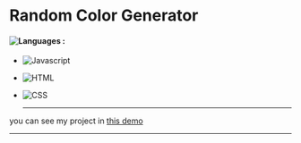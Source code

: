 # Random Color Generator

#### ![Languages](https://img.shields.io/github/languages/count/zeynab-jalalian/Random-Color-Generator) :
 - ![Javascript](https://img.shields.io/badge/javascript-yellow)
 - ![HTML](https://img.shields.io/badge/Html-orange)
 - ![CSS](https://img.shields.io/badge/Css-blue)
   
   ---
 you can see my project in [this demo](https://zeynab-jalalian.github.io/Random-Color-Generator/)
  ___
